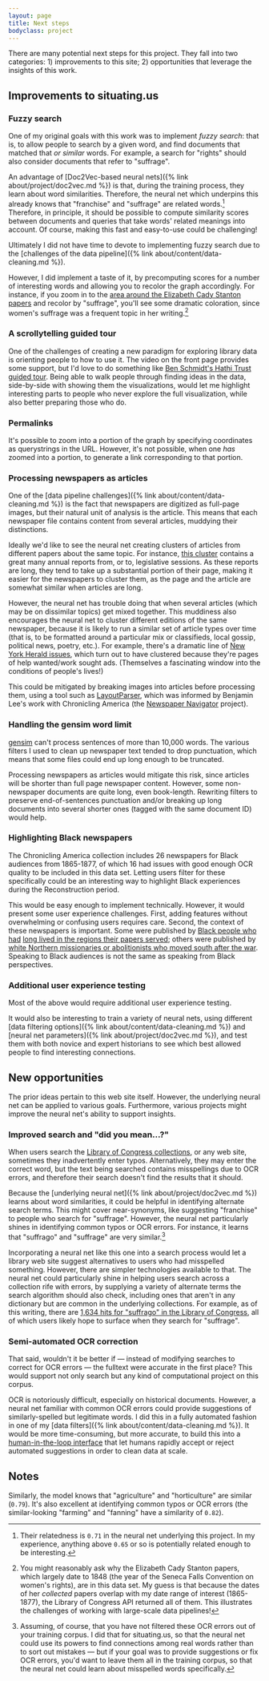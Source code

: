 ```yaml
---
layout: page
title: Next steps
bodyclass: project
---
```


There are many potential next steps for this project. They fall into two categories: 1) improvements to this site; 2) opportunities that leverage the insights of this work.

## Improvements to situating.us

### Fuzzy search
One of my original goals with this work was to implement _fuzzy search_: that is, to allow people to search by a given word, and find documents that matched that _or similar_ words. For example, a search for "rights" should also consider documents that refer to "suffrage".

An advantage of [Doc2Vec-based neural nets]({% link about/project/doc2vec.md %})  is that, during the training process, they learn about word similarities. Therefore, the neural net which underpins this already knows that "franchise" and "suffrage" are related words.[^1] Therefore, in principle, it should be possible to compute similarity scores between documents and queries that take words' related meanings into account. Of course, making this fast and easy-to-use could be challenging!

Ultimately I did not have time to devote to implementing fuzzy search due to the  [challenges of the data pipeline]({% link about/content/data-cleaning.md %}).

However, I did implement a taste of it, by precomputing scores for a number of interesting words and allowing you to recolor the graph accordingly. For instance, if you zoom in to the [area around the Elizabeth Cady Stanton papers](/explore.html?xmin=5.29&xmax=5.69&ymin=8.86&ymax=9.26) and recolor by "suffrage", you'll see some dramatic coloration, since women's suffrage was a frequent topic in her writing.[^2]

### A scrollytelling guided tour
One of the challenges of creating a new paradigm for exploring library data is orienting people to how to use it. The video on the front page provides some support, but I'd love to do something like [Ben Schmidt's Hathi Trust guided tour](http://creatingdata.us/datasets/hathi-features/). Being able to walk people through finding ideas in the data, side-by-side with showing them the visualizations, would let me highlight interesting parts to people who never explore the full visualization, while also better preparing those who do.

### Permalinks
It's possible to zoom into a portion of the graph by specifying coordinates as querystrings in the URL. However, it's not possible, when one _has_ zoomed into a portion, to generate a link corresponding to that portion.

### Processing newspapers as articles
One of the [data pipeline challenges]({% link about/content/data-cleaning.md %}) is the fact that newspapers are digitized as full-page images, but their natural unit of analysis is the article. This means that each newspaper file contains content from several articles, muddying their distinctions.

Ideally we'd like to see the neural net creating clusters of articles from different papers about the same topic. For instance, [this cluster](/explore.html?xmin=0.17&xmax=0.24&ymin=6.45&ymax=6.55) contains a great many annual reports from, or to, legislative sessions. As these reports are long, they tend to take up a substantial portion of their page, making it easier for the newspapers to cluster them, as the page and the article are somewhat similar when articles are long.

However, the neural net has trouble doing that when several articles (which may be on dissimilar topics) get mixed together. This muddiness also encourages the neural net to cluster different editions of the same newspaper, because it is likely to run a similar set of article types over time (that is, to be formatted around a particular mix or classifieds, local gossip, political news, poetry, etc.). For example, there's a dramatic line of [New York Herald issues](/explore.html?xmin=4.0&xmax=4.2&ymin=-1.3&ymax=-0.3), which turn out to have clustered because they're pages of help wanted/work sought ads. (Themselves a fascinating window into the conditions of people's lives!)

This could be mitigated by breaking images into articles before processing them, using a tool such as [LayoutParser](https://layout-parser.github.io/), which was informed by Benjamin Lee's work with Chronicling America (the [Newspaper Navigator](https://news-navigator.labs.loc.gov/) project).

### Handling the gensim word limit

[gensim](https://radimrehurek.com/gensim/) can't process sentences of more than 10,000 words. The various filters I used to clean up newspaper text tended to drop punctuation, which means that some files could end up long enough to be truncated.

Processing newspapers as articles would mitigate this risk, since articles will be shorter than full page newspaper content. However, some non-newspaper documents are quite long, even book-length. Rewriting filters to preserve end-of-sentences punctuation and/or breaking up long documents into several shorter ones (tagged with the same document ID) would help.

### Highlighting Black newspapers
The Chronicling America collection includes 26 newspapers for Black audiences from 1865-1877, of which 16 had issues with good enough OCR quality to be included in this data set. Letting users filter for these specifically could be an interesting way to highlight Black experiences during the Reconstruction period.

This would be easy enough to implement technically. However, it would present some user experience challenges. First, adding features without overwhelming or confusing users requires care. Second, the context of these newspapers is important. Some were published by [Black people who had](https://chroniclingamerica.loc.gov/lccn/sn83025783/) [long lived in the regions their papers served](https://chroniclingamerica.loc.gov/lccn/sn84020151/); others were published by [white Northern missionaries or abolitionists who moved south after the war](https://chroniclingamerica.loc.gov/lccn/sn83025784/). Speaking to Black audiences is not the same as speaking from Black perspectives.

### Additional user experience testing
Most of the above would require additional user experience testing.

It would also be interesting to train a variety of neural nets, using different [data filtering options]({% link about/content/data-cleaning.md %}) and [neural net parameters]({% link about/project/doc2vec.md %}), and test them with both novice and expert historians to see which best allowed people to find interesting connections.

## New opportunities
The prior ideas pertain to this web site itself. However, the underlying neural net can be applied to various goals. Furthermore, various projects might improve the neural net's ability to support insights.

### Improved search and "did you mean...?"
When users search the [Library of Congress collections](https://www.loc.gov), or any web site, sometimes they inadvertently enter typos. Alternatively, they may enter the correct word, but the text being searched contains misspellings due to OCR errors, and therefore their search doesn't find the results that it should.

Because the [underlying neural net]({% link about/project/doc2vec.md %}) learns about word similarities, it could be helpful in identifying alternate search terms. This might cover near-synonyms, like suggesting "franchise" to people who search for "suffrage". However, the neural net particularly shines in identifying common typos or OCR errors. For instance, it learns that "suffrago" and "suffrage" are very similar.[^3]

Incorporating a neural net like this one into a search process would let a library web site suggest alternatives to users who had misspelled something. However, there are simpler technologies available to that. The neural net could particularly shine in helping users search across a collection rife with errors, by supplying a variety of alternate terms the search algorithm should also check, including ones that aren't in any dictionary but are common in the underlying collections. For example, as of this writing, there are [1,634 hits for "suffrago" in the Library of Congress](https://www.loc.gov/search/?q=suffrago), all of which users likely hope to surface when they search for "suffrage".

### Semi-automated OCR correction
That said, wouldn't it be better if — instead of modifying searches to correct for OCR errors — the fulltext were accurate in the first place? This would support not only search but any kind of computational project on this corpus.

OCR is notoriously difficult, especially on historical documents. However, a neural net familiar with common OCR errors could provide suggestions of similarly-spelled but legitimate words. I did this in a fully automated fashion in one of my [data filters]({% link about/content/data-cleaning.md %}). It would be more time-consuming, but more accurate, to build this into a [human-in-the-loop interface](https://labs.loc.gov/work/experiments/humans-loop/) that let humans rapidly accept or reject automated suggestions in order to clean data at scale.

## Notes
[^1]: Their relatedness is `0.71` in the neural net underlying this project. In  my experience, anything above `0.65` or so is potentially related enough to be interesting.

Similarly, the model knows that "agriculture" and "horticulture" are similar (`0.79`). It's also excellent at identifying common typos or OCR errors (the similar-looking "farming" and "fanning" have a similarity of `0.82`).

[^2]: You might reasonably ask why the Elizabeth Cady Stanton papers, which largely date to 1848 (the year of the Seneca Falls Convention on women's rights), are in this data set. My guess is that because the dates of her _collected_ papers overlap with my date range of interest (1865-1877), the Library of Congress API returned all of them. This illustrates the challenges of working with large-scale data pipelines!

[^3]: Assuming, of course, that you have not filtered these OCR errors out of your training corpus. I did that for situating.us, so that the neural net could use its powers to find connections among real words rather than to sort out mistakes — but if your goal was to provide suggestions or fix OCR errors, you'd want to leave them all in the training corpus, so that the neural net could learn about misspelled words specifically.
